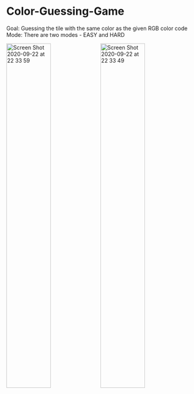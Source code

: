 # Color-Guessing-Game

Goal: Guessing the tile with the same color as the given RGB color code
Mode: There are two modes - EASY and HARD

<img align="center" width="48%" alt="Screen Shot 2020-09-22 at 22 33 59" src="https://user-images.githubusercontent.com/60476938/93889572-4fefff80-fd24-11ea-9898-e9d9433f5944.png"> <img align="center" width="48%" alt="Screen Shot 2020-09-22 at 22 33 49" src="https://user-images.githubusercontent.com/60476938/93889556-4b2b4b80-fd24-11ea-92f1-fec206001ddd.png">
